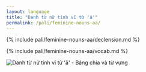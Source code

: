```yaml
---
layout: language
title: "Danh từ nữ tính vĩ từ 'ā'"
permalink: /pali/feminine-nouns-aa/
---
```


{% include pali/feminine-nouns-aa/declension.md %}

{% include pali/feminine-nouns-aa/vocab.md %}

![Danh từ nữ tính vĩ từ 'ā' - Bảng chia và từ vựng](../../../assets/images/feminine-nouns-aa-vocabulary.png)